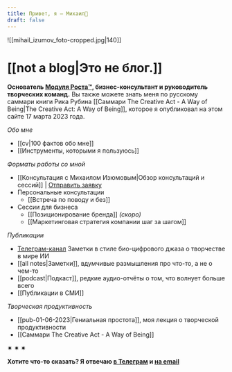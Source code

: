 ```yaml
---
title: Привет, я — Михаил👋
draft: false
---
```

![[mihail_izumov_foto-cropped.jpg|140]]
# [[not a blog|Это не блог.]]

**Основатель [Модуля Роста™](https://hello.kto1.io/), бизнес-консультант и руководитель творческих команд.**
Вы также можете знать меня по русскому саммари книги Рика Рубина [[Саммари The Creative Act - A Way of Being|The Creative Act: A Way of Being]], которое я опубликовал на этом сайте 17 марта 2023 года.

_Обо мне_
- [[cv|100 фактов обо мне]]
- [[Инструменты, которыми я пользуюсь]]

_Форматы работы со мной_
- [[Консультация с Михаилом Изюмовым|Обзор консультаций и сессий]] | [Отправить заявку](https://airtable.com/approfG95BL8XenCk/pagpfCZRDbBHEBdTG/form)
- Персональные консультации
	- [[Встреча по поводу и без]]
- Сессии для бизнеса
	- [[Позиционирование бренда]] _(скоро)_
	- [[Маркетинговая стратегия компании шаг за шагом]]

_Публикации_
- [Телеграм-канал](https://t.me/izumov) Заметки в стиле био-цифрового джаза о творчестве в мире ИИ
- [[all notes|Заметки]], вдумчивые размышления про что-то, а не о чем-то
- [[podcast|Подкаст]], редкие аудио-отчёты о том, что волнует больше всего
- [[Публикации в СМИ]]

_Творческая продуктивность_
- [[pub-01-06-2023|Гениальная простота]], моя лекция о творческой продуктивности
- [[Саммари The Creative Act - A Way of Being]]


✷ ✷ ✷

**Хотите что-то сказать? Я отвечаю [в Телеграм](https://t.me/mikhail_izumov) и <a href = "mailto: izumov@thecreativeact.ru">на email </a>**

